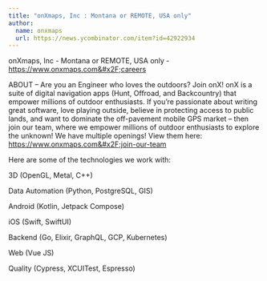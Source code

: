 ```yaml
---
title: "onXmaps, Inc : Montana or REMOTE, USA only"
author:
  name: onxmaps
  url: https://news.ycombinator.com/item?id=42922934
---
```

onXmaps, Inc - Montana or REMOTE, USA only - <a href="https:&#x2F;&#x2F;www.onxmaps.com&#x2F;careers" rel="nofollow">https:&#x2F;&#x2F;www.onxmaps.com&#x2F;careers</a>

ABOUT – Are you an Engineer who loves the outdoors? Join onX! onX is a suite of digital navigation apps (Hunt, Offroad, and Backcountry) that empower millions of outdoor enthusiasts. If you’re passionate about writing great software, love playing outside, believe in protecting access to public lands, and want to dominate the off-pavement mobile GPS market – then join our team, where we empower millions of outdoor enthusiasts to explore the unknown! We have multiple openings! View them here: <a href="https:&#x2F;&#x2F;www.onxmaps.com&#x2F;join-our-team" rel="nofollow">https:&#x2F;&#x2F;www.onxmaps.com&#x2F;join-our-team</a>

Here are some of the technologies we work with:

3D (OpenGL, Metal, C++)

Data Automation (Python, PostgreSQL, GIS)

Android (Kotlin, Jetpack Compose)

iOS (Swift, SwiftUI)

Backend (Go, Elixir, GraphQL, GCP, Kubernetes)

Web (Vue JS)

Quality (Cypress, XCUITest, Espresso)
<JobApplication />
